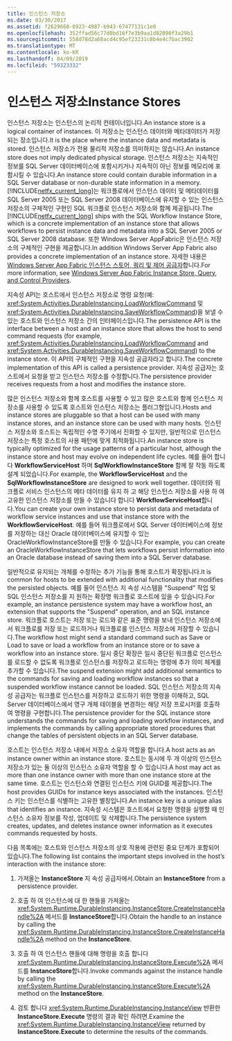 ```yaml
---
title: 인스턴스 저장소
ms.date: 03/30/2017
ms.assetid: f2629668-0923-4987-b943-67477131c1e0
ms.openlocfilehash: 352ffad56c77d0bd16f7e3b9aa1d82090f3a29b1
ms.sourcegitcommit: 558d78d2a68acd4c95ef23231c8b4e4c7bac3902
ms.translationtype: MT
ms.contentlocale: ko-KR
ms.lasthandoff: 04/09/2019
ms.locfileid: "59323332"
---
```

# <a name="instance-stores"></a><span data-ttu-id="bca1a-102">인스턴스 저장소</span><span class="sxs-lookup"><span data-stu-id="bca1a-102">Instance Stores</span></span>
<span data-ttu-id="bca1a-103">인스턴스 저장소는 인스턴스의 논리적 컨테이너입니다.</span><span class="sxs-lookup"><span data-stu-id="bca1a-103">An instance store is a logical container of instances.</span></span> <span data-ttu-id="bca1a-104">이 저장소는 인스턴스 데이터와 메타데이터가 저장되는 장소입니다.</span><span class="sxs-lookup"><span data-stu-id="bca1a-104">It is the place where the instance data and metadata is stored.</span></span> <span data-ttu-id="bca1a-105">인스턴스 저장소가 전용 물리적 저장소를 의미하지는 않습니다.</span><span class="sxs-lookup"><span data-stu-id="bca1a-105">An instance store does not imply dedicated physical storage.</span></span> <span data-ttu-id="bca1a-106">인스턴스 저장소는 지속적인 정보를 SQL Server 데이터베이스에 포함시키거나 지속적이 아닌 정보를 메모리에 포함시킬 수 있습니다.</span><span class="sxs-lookup"><span data-stu-id="bca1a-106">An instance store could contain durable information in a SQL Server database or non-durable state information in a memory.</span></span> <span data-ttu-id="bca1a-107">[!INCLUDE[netfx_current_long](../../../includes/netfx-current-long-md.md)]는 워크플로에서 인스턴스 데이터 및 메타데이터를 SQL Server 2005 또는 SQL Server 2008 데이터베이스에 유지할 수 있는 인스턴스 저장소의 구체적인 구현인 SQL 워크플로 인스턴스 저장소와 함께 제공됩니다.</span><span class="sxs-lookup"><span data-stu-id="bca1a-107">The [!INCLUDE[netfx_current_long](../../../includes/netfx-current-long-md.md)] ships with the SQL Workflow Instance Store, which is a concrete implementation of an instance store that allows workflows to persist instance data and metadata into a SQL Server 2005 or SQL Server 2008 database.</span></span> <span data-ttu-id="bca1a-108">또한 Windows Server AppFabric은 인스턴스 저장소의 구체적인 구현을 제공합니다.</span><span class="sxs-lookup"><span data-stu-id="bca1a-108">In addition Windows Server App Fabric also provides a concrete implementation of an instance store.</span></span> <span data-ttu-id="bca1a-109">자세한 내용은 [Windows Server App Fabric 인스턴스 스토어, 쿼리 및 제어 공급자](https://go.microsoft.com/fwlink/?LinkID=201201&clcid=0x409)합니다.</span><span class="sxs-lookup"><span data-stu-id="bca1a-109">For more information, see [Windows Server App Fabric Instance Store, Query, and Control Providers](https://go.microsoft.com/fwlink/?LinkID=201201&clcid=0x409).</span></span>  
  
 <span data-ttu-id="bca1a-110">지속성 API는 호스트에서 인스턴스 저장소로 명령 요청(예: <xref:System.Activities.DurableInstancing.LoadWorkflowCommand> 및 <xref:System.Activities.DurableInstancing.SaveWorkflowCommand>)을 보낼 수 있는 호스트와 인스턴스 저장소 간의 인터페이스입니다.</span><span class="sxs-lookup"><span data-stu-id="bca1a-110">The persistence API is the interface between a host and an instance store that allows the host to send command requests (for example, <xref:System.Activities.DurableInstancing.LoadWorkflowCommand> and <xref:System.Activities.DurableInstancing.SaveWorkflowCommand>) to the instance store.</span></span> <span data-ttu-id="bca1a-111">이 API의 구체적인 구현을 지속성 공급자라고 합니다.</span><span class="sxs-lookup"><span data-stu-id="bca1a-111">The concrete implementation of this API is called a persistence provider.</span></span> <span data-ttu-id="bca1a-112">지속성 공급자는 호스트에서 요청을 받고 인스턴스 저장소를 수정합니다.</span><span class="sxs-lookup"><span data-stu-id="bca1a-112">The persistence provider receives requests from a host and modifies the instance store.</span></span>  
  
 <span data-ttu-id="bca1a-113">많은 인스턴스 저장소와 함께 호스트를 사용할 수 있고 많은 호스트와 함께 인스턴스 저장소를 사용할 수 있도록 호스트와 인스턴스 저장소는 플러그형입니다.</span><span class="sxs-lookup"><span data-stu-id="bca1a-113">Hosts and instance stores are pluggable so that a host can be used with many instance stores, and an instance store can be used with many hosts.</span></span> <span data-ttu-id="bca1a-114">인스턴스 저장소와 호스트는 독립적인 수명 주기에서 진화할 수 있지만, 일반적으로 인스턴스 저장소는 특정 호스트의 사용 패턴에 맞게 최적화됩니다.</span><span class="sxs-lookup"><span data-stu-id="bca1a-114">An instance store is typically optimized for the usage patterns of a particular host, although the instance store and host may evolve on independent life cycles.</span></span> <span data-ttu-id="bca1a-115">예를 들어 합니다 **WorkflowServiceHost** 하며 **SqlWorkflowInstanceStore** 함께 잘 작동 하도록 설계 되었습니다.</span><span class="sxs-lookup"><span data-stu-id="bca1a-115">For example, the **WorkflowServiceHost** and the **SqlWorkflowInstanceStore** are designed to work well together.</span></span> <span data-ttu-id="bca1a-116">데이터와 워크플로 서비스 인스턴스의 메타 데이터를 유지 하 고 해당 인스턴스 저장소를 사용 하 여 고유한 인스턴스 저장소를 만들 수 있습니다 합니다 **WorkflowServiceHost**합니다.</span><span class="sxs-lookup"><span data-stu-id="bca1a-116">You can create your own instance store to persist data and metadata of workflow service instances and use that instance store with the **WorkflowServiceHost**.</span></span> <span data-ttu-id="bca1a-117">예를 들어 워크플로에서 SQL Server 데이터베이스에 정보를 저장하는 대신 Oracle 데이터베이스에 유지할 수 있는 OracleWorkflowInstanceStore를 만들 수 있습니다.</span><span class="sxs-lookup"><span data-stu-id="bca1a-117">For example, you can create an OracleWorkflowInstanceStore that lets workflows persist information into an Oracle database instead of saving them into a SQL Server database.</span></span>  
  
 <span data-ttu-id="bca1a-118">일반적으로 유지되는 개체를 수정하는 추가 기능을 통해 호스트가 확장됩니다.</span><span class="sxs-lookup"><span data-stu-id="bca1a-118">It is common for hosts to be extended with additional functionality that modifies the persisted objects.</span></span> <span data-ttu-id="bca1a-119">예를 들어 인스턴스 지 속성 시스템을 "Suspend" 작업 및 SQL 인스턴스 저장소를 지 원하는 확장명 워크플로 호스트에 있을 수 있습니다.</span><span class="sxs-lookup"><span data-stu-id="bca1a-119">For example, an instance persistence system may have a workflow host, an extension that supports the "Suspend" operation, and an SQL instance store.</span></span>  <span data-ttu-id="bca1a-120">워크플로 호스트는 저장 또는 로드와 같은 표준 명령을 보내 인스턴스 저장소에서 워크플로를 저장 또는 로드하거나 워크플로를 인스턴스 저장소에 저장할 수 있습니다.</span><span class="sxs-lookup"><span data-stu-id="bca1a-120">The workflow host might send a standard command such as Save or Load to save or load a workflow from an instance store or to save a workflow into an instance store.</span></span> <span data-ttu-id="bca1a-121">일시 중단 확장은 일시 중단된 워크플로 인스턴스를 로드할 수 없도록 워크플로 인스턴스를 저장하고 로드하는 명령에 추가 의미 체계를 추가할 수 있습니다.</span><span class="sxs-lookup"><span data-stu-id="bca1a-121">The suspend extension might add additional semantics to the commands for saving and loading workflow instances so that a suspended workflow instance cannot be loaded.</span></span> <span data-ttu-id="bca1a-122">SQL 인스턴스 저장소의 지속성 공급자는 워크플로 인스턴스를 저장하고 로드하기 위한 명령을 이해하고, SQL Server 데이터베이스에서 영구 개체 테이블을 변경하는 해당 저장 프로시저를 호출하여 명령을 구현합니다.</span><span class="sxs-lookup"><span data-stu-id="bca1a-122">The persistence provider for the SQL instance store understands the commands for saving and loading workflow instances, and implements the commands by calling appropriate stored procedures that change the tables of persistent objects in an SQL Server database.</span></span>  
  
 <span data-ttu-id="bca1a-123">호스트는 인스턴스 저장소 내에서 저장소 소유자 역할을 합니다.</span><span class="sxs-lookup"><span data-stu-id="bca1a-123">A host acts as an instance owner within an instance store.</span></span> <span data-ttu-id="bca1a-124">호스트는 동시에 두 개 이상의 인스턴스 저장소가 있는 둘 이상의 인스턴스 소유자 역할을 할 수 있습니다.</span><span class="sxs-lookup"><span data-stu-id="bca1a-124">A host may act as more than one instance owner with more than one instance store at the same time.</span></span> <span data-ttu-id="bca1a-125">호스트는 인스턴스와 연결된 인스턴스 키에 GUID를 제공합니다.</span><span class="sxs-lookup"><span data-stu-id="bca1a-125">The host provides GUIDs for instance keys associated with the instances.</span></span> <span data-ttu-id="bca1a-126">인스턴스 키는 인스턴스를 식별하는 고유한 별칭입니다.</span><span class="sxs-lookup"><span data-stu-id="bca1a-126">An instance key is a unique alias that identifies an instance.</span></span> <span data-ttu-id="bca1a-127">지속성 시스템은 호스트에서 요청한 명령을 실행할 때 인스턴스 소유자 정보를 작성, 업데이트 및 삭제합니다.</span><span class="sxs-lookup"><span data-stu-id="bca1a-127">The persistence system creates, updates, and deletes instance owner information as it executes commands requested by hosts.</span></span>  
  
 <span data-ttu-id="bca1a-128">다음 목록에는 호스트와 인스턴스 저장소의 상호 작용에 관련된 중요 단계가 포함되어 있습니다.</span><span class="sxs-lookup"><span data-stu-id="bca1a-128">The following list contains the important steps involved in the host’s interaction with the instance store:</span></span>  
  
1. <span data-ttu-id="bca1a-129">가져올는 **InstanceStore** 지 속성 공급자에서.</span><span class="sxs-lookup"><span data-stu-id="bca1a-129">Obtain an **InstanceStore** from a persistence provider.</span></span>  

2. <span data-ttu-id="bca1a-130">호출 하 여 인스턴스에 대 한 핸들을 가져올는 <xref:System.Runtime.DurableInstancing.InstanceStore.CreateInstanceHandle%2A> 메서드를 **InstanceStore**합니다.</span><span class="sxs-lookup"><span data-stu-id="bca1a-130">Obtain the handle to an instance by calling the <xref:System.Runtime.DurableInstancing.InstanceStore.CreateInstanceHandle%2A> method on the **InstanceStore**.</span></span>  
  
3. <span data-ttu-id="bca1a-131">호출 하 여 인스턴스 핸들에 대해 명령을 호출 합니다 <xref:System.Runtime.DurableInstancing.InstanceStore.Execute%2A> 메서드를 **InstanceStore**합니다.</span><span class="sxs-lookup"><span data-stu-id="bca1a-131">Invoke commands against the instance handle by calling the <xref:System.Runtime.DurableInstancing.InstanceStore.Execute%2A> method on the **InstanceStore**.</span></span>  
  
4. <span data-ttu-id="bca1a-132">검토 합니다 <xref:System.Runtime.DurableInstancing.InstanceView> 반환한 **InstanceStore.Execute** 명령의 결과 확인 하려면.</span><span class="sxs-lookup"><span data-stu-id="bca1a-132">Examine the <xref:System.Runtime.DurableInstancing.InstanceView> returned by **InstanceStore.Execute** to determine the results of the commands.</span></span>
